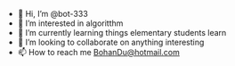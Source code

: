 - 👋 Hi, I’m @bot-333
- 👀 I’m interested in algoritthm
- 🌱 I’m currently learning things elementary students learn
- 💞️ I’m looking to collaborate on anything interesting
- 📫 How to reach me BohanDu@hotmail.com

<!---
bot-333/bot-333 is a ✨ special ✨ repository because its `README.md` (this file) appears on your GitHub profile.
You can click the Preview link to take a look at your changes.
--->
